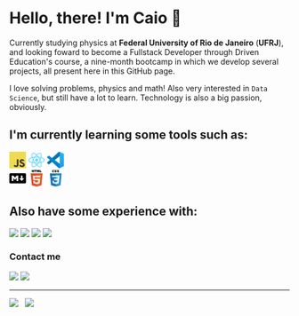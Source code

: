 # Hello, there! I'm Caio 👋

  Currently studying physics at **Federal University of Rio de Janeiro** (**UFRJ**), and looking foward to become a Fullstack Developer through Driven Education's course, a nine-month bootcamp in which we develop several projects, all present here in this GitHub page.
  
  I love solving problems, physics and math! Also very interested in `Data Science`, but still have a lot to learn. Technology is also a big passion, obviously.
  
## I'm currently learning some tools such as: 
 
 <code><img height="30" src="https://raw.githubusercontent.com/github/explore/80688e429a7d4ef2fca1e82350fe8e3517d3494d/topics/javascript/javascript.png"></code>
 <code><img height="30" src="https://raw.githubusercontent.com/devicons/devicon/master/icons/react/react-original.svg"></code>
 <code><img height="30" src="https://raw.githubusercontent.com/github/explore/80688e429a7d4ef2fca1e82350fe8e3517d3494d/topics/visual-studio-code/visual-studio-code.png"></code>
 <code> <img height = "30" src = "https://raw.githubusercontent.com/github/explore/80688e429a7d4ef2fca1e82350fe8e3517d3494d/topics/markdown/markdown.png"></code>
 <code><img height="30" src="https://raw.githubusercontent.com/github/explore/80688e429a7d4ef2fca1e82350fe8e3517d3494d/topics/html/html.png"></code>
 <code><img height="30" src="https://raw.githubusercontent.com/github/explore/80688e429a7d4ef2fca1e82350fe8e3517d3494d/topics/css/css.png"></code>

## Also have some experience with:
  
 <code><img height="30" src="https://raw.githubusercontent.com/jmnote/z-icons/master/svg/git.svg"></code>
 <code><img height="30" src="https://raw.githubusercontent.com/jmnote/z-icons/master/svg/c.svg"></code>
 <code><img height="30" src="https://raw.githubusercontent.com/jmnote/z-icons/master/svg/python.svg"></code>
 <code><img height="30" src="https://raw.githubusercontent.com/jmnote/z-icons/master/svg/bash.svg"></code>

### Contact me

<a href="mailto:cencarnacaoq@gmail.com"><img src="https://img.shields.io/badge/GMAIL-cencarnacaoq%40gmail.com-%23D14836?style=for-the-badge&logo=gmail"></a>
<a href="https://www.linkedin.com/in/cencarnacaoq/"><img src="https://img.shields.io/badge/LinkedIn-0077B5?style=for-the-badge&logo=linkedin&logoColor=white"></a>

---

<img src="https://github-readme-stats.vercel.app/api?username=encarnacao&show_icons=true&theme=dracula">	&nbsp; <img height="195" src="https://github-readme-stats.vercel.app/api/top-langs/?username=encarnacao&layout=compact&theme=dracula">

<!---
encarnacao/encarnacao is a ✨ special ✨ repository because its `README.md` (this file) appears on your GitHub profile.
You can click the Preview link to take a look at your changes.
--->
